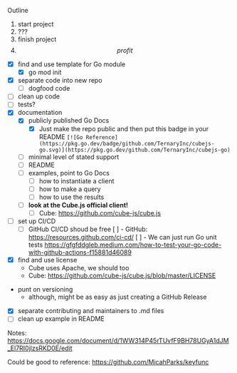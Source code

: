 Outline

1. start project
2. ???
3. finish project
4. $$ profit $$

- [x] find and use template for Go module
  - [x] go mod init
- [x] separate code into new repo
  - [ ] dogfood code
- [ ] clean up code
- [ ] tests?
- [x] documentation
  - [x] publicly published Go Docs
    - [x] Just make the repo public and then put this badge in your README `[![Go Reference](https://pkg.go.dev/badge/github.com/TernaryInc/cubejs-go.svg)](https://pkg.go.dev/github.com/TernaryInc/cubejs-go)`
  - [ ] minimal level of stated support
  - [ ] README
  - [ ] examples, point to Go Docs
    - [ ] how to instantiate a client
    - [ ] how to make a query
    - [ ] how to use the results
  - [ ] **look at the Cube.js official client!**
    - [ ] Cube: https://github.com/cube-js/cube.js
- [ ] set up CI/CD
  - [ ] GitHub CI/CD shoud be free
        [ ] - GitHub: https://resources.github.com/ci-cd/
        [ ] - We can just run Go unit tests https://gfgfddgleb.medium.com/how-to-test-your-go-code-with-github-actions-f15881d46089
- [x] find and use license
  - Cube uses Apache, we should too
  - Cube: https://github.com/cube-js/cube.js/blob/master/LICENSE
- punt on versioning
  - although, might be as easy as just creating a GitHub Release
- [x] separate contributing and maintainers to .md files
- [ ] clean up example in README

Notes: https://docs.google.com/document/d/1WW314P45rTUvfF9BH78UGyA1dJM_El7RI0jlzsRKD0E/edit

Could be good to reference: https://github.com/MicahParks/keyfunc
